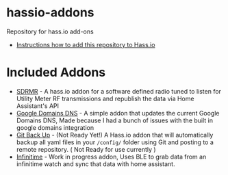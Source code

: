 # hassio-addons
Repository for hass.io add-ons

 - [Instructions how to add this repository to Hass.io](https://home-assistant.io/hassio/installing_third_party_addons/)

# Included Addons 

- [SDRMR](https://github.com/cpyarger/Home-Assistant-Addons/tree/main/SDRMR) - A hass.io addon for a software defined radio tuned to listen for Utility Meter RF transmissions and republish the data via Home Assistant's API
- [Google Domains DNS](https://github.com/cpyarger/Home-Assistant-Addons/tree/main/GoogleDomainsDNS) - A simple addon that updates the current Google Domains DNS, Made because I had a bunch of issues with the built in google domains integration 
- [Git Back Up](https://github.com/cpyarger/Home-Assistant-Addons/tree/main/Git-Back-Up) - (Not Ready Yet!) A Hass.io addon that will automatically backup all yaml files in your `/config/` folder using Git and posting to a remote repository. ( Not Ready for use currently )
- [Infinitime](https://github.com/cpyarger/Home-Assistant-Addons/tree/main/InfiniTime) - Work in progress addon, Uses BLE to grab data from an infinitime watch and sync that data with home assistant.
